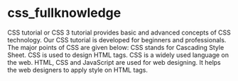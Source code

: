 # css_fullknowledge
CSS tutorial or CSS 3 tutorial provides basic and advanced concepts of CSS technology. Our CSS tutorial is developed for beginners and professionals. The major points of CSS are given below:      CSS stands for Cascading Style Sheet.     CSS is used to design HTML tags.     CSS is a widely used language on the web.     HTML, CSS and JavaScript are used for web designing. It helps the web designers to apply style on HTML tags.
